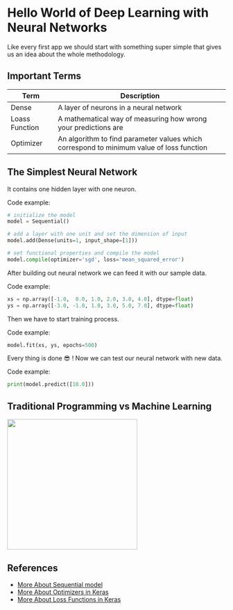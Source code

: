 # Hello World of Deep Learning with Neural Networks
Like every first app we should start with something super simple that gives us an idea about the whole methodology. 

## Important Terms
| Term            | Description   |
| --------------- |---------------|
| Dense           | A layer of neurons in a neural network      |
| Loass Function  | A mathematical way of measuring how wrong your predictions are |
| Optimizer       | An algorithm to find parameter values which correspond to minimum value of loss function |

## The Simplest Neural Network
It contains one hidden layer with one neuron.

Code example:
```python
# initialize the model
model = Sequential()

# add a layer with one unit and set the dimension of input 
model.add(Dense(units=1, input_shape=[1]))

# set functional properties and compile the model
model.compile(optimizer='sgd', loss='mean_squared_error')
```

After building out neural network we can feed it with our sample data.

Code example:

```python
xs = np.array([-1.0,  0.0, 1.0, 2.0, 3.0, 4.0], dtype=float)
ys = np.array([-3.0, -1.0, 1.0, 3.0, 5.0, 7.0], dtype=float)
```
Then we have to start training process.

Code example:
```python
model.fit(xs, ys, epochs=500)
```
Every thing is done :sunglasses: ! Now we can test our neural network with new data.

Code example:
```python
print(model.predict([10.0]))
```

## Traditional Programming vs Machine Learning
<img src="https://github.com/asmaamirkhan/TensorflowGuide/blob/master/res/TraditionalProgvsML.JPG" width="300"  />

## References
* [More About Sequential model](https://keras.io/getting-started/sequential-model-guide/)
* [More About Optimizers in Keras](https://keras.io/optimizers/)
* [More About Loss Functions in Keras](https://keras.io/losses/)
